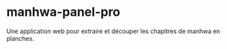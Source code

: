 # manhwa-panel-pro
Une application web pour extraire et découper les chapitres de manhwa en planches.
